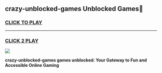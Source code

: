 
## crazy-unblocked-games Unblocked Games👋
<h3>
<a href="https://news.freeplayer.one?title=crazy-unblocked-games&ref=16F">CLICK TO PLAY</a></h3>
<hr>

<h3>
<a href="https://news.freeplayer.one?title=crazy-unblocked-games&ref=16F">CLICK 2 PLAY</a>
  
</h3>

<a href="https://news.freeplayer.one?title=crazy-unblocked-games&ref=16F/"><img src="https://clearcache.store/games.png"></a>


**crazy-unblocked-games games unblocked: Your Gateway to Fun and Accessible Online Gaming**
